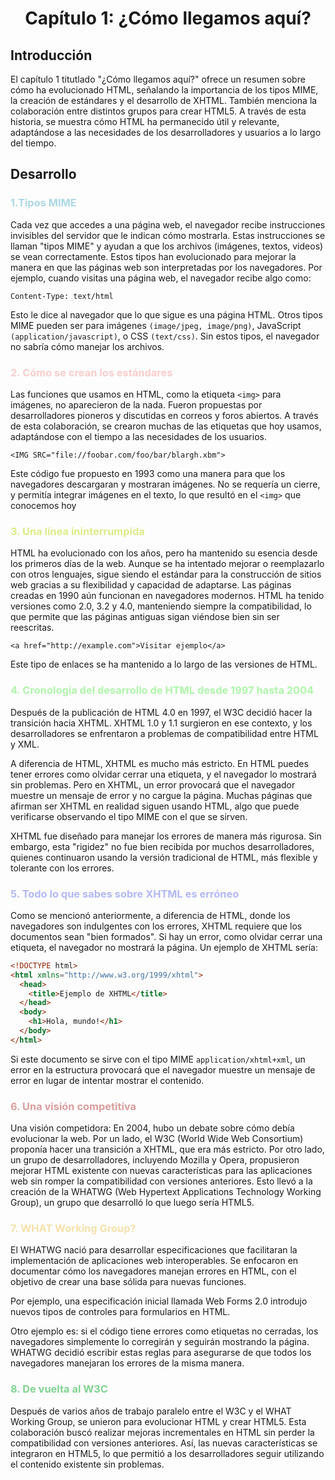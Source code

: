 <center> <h1>Capítulo 1: ¿Cómo llegamos aquí?</h1></center>

## Introducción
El capítulo 1 titutlado "¿Cómo llegamos aquí?" ofrece un resumen sobre cómo ha evolucionado HTML, señalando la importancia de los tipos MIME, la creación de estándares y el desarrollo de XHTML. También menciona la colaboración entre distintos grupos para crear HTML5. A través de esta historia, se muestra cómo HTML ha permanecido útil y relevante, adaptándose a las necesidades de los desarrolladores y usuarios a lo largo del tiempo.

## Desarrollo

<h3 style="color:lightblue">1.Tipos MIME</h3>
Cada vez que accedes a una página web, el navegador recibe instrucciones invisibles del servidor que le indican cómo mostrarla. Estas instrucciones se llaman "tipos MIME" y ayudan a que los archivos (imágenes, textos, videos) se vean correctamente. Estos tipos han evolucionado para mejorar la manera en que las páginas web son interpretadas por los navegadores.
Por ejemplo, cuando visitas una página web, el navegador recibe algo como:

`Content-Type: text/html`

Esto le dice al navegador que lo que sigue es una página HTML. Otros tipos MIME pueden ser para imágenes `(image/jpeg, image/png)`, JavaScript `(application/javascript)`, o CSS `(text/css)`. Sin estos tipos, el navegador no sabría cómo manejar los archivos.

<h3 style="color:#facdcd">2. Cómo se crean los estándares</h3>

Las funciones que usamos en HTML, como la etiqueta `<img>` para imágenes, no aparecieron de la nada. Fueron propuestas por desarrolladores pioneros y discutidas en correos y foros abiertos. A través de esta colaboración, se crearon muchas de las etiquetas que hoy usamos, adaptándose con el tiempo a las necesidades de los usuarios.

 `<IMG SRC="file://foobar.com/foo/bar/blargh.xbm">`

Este código fue propuesto en 1993 como una manera para que los navegadores descargaran y mostraran imágenes. No se requería un cierre, y permitía integrar imágenes en el texto, lo que resultó en el `<img>` que conocemos hoy

<h3 style="color:#deeb8a">3. Una línea ininterrumpida</h3>
HTML ha evolucionado con los años, pero ha mantenido su esencia desde los primeros días de la web. Aunque se ha intentado mejorar o reemplazarlo con otros lenguajes, sigue siendo el estándar para la construcción de sitios web gracias a su flexibilidad y capacidad de adaptarse. Las páginas creadas en 1990 aún funcionan en navegadores modernos. HTML ha tenido versiones como 2.0, 3.2 y 4.0, manteniendo siempre la compatibilidad, lo que permite que las páginas antiguas sigan viéndose bien sin ser reescritas.

`<a href="http://example.com">Visitar ejemplo</a>`

Este tipo de enlaces se ha mantenido a lo largo de las versiones de HTML.

<h3 style="color:#b0f5ab">4. Cronología del desarrollo de HTML desde 1997 hasta 2004</h3>
Después de la publicación de HTML 4.0 en 1997, el W3C decidió hacer la transición hacia XHTML. XHTML 1.0 y 1.1 surgieron en ese contexto, y los desarrolladores se enfrentaron a problemas de compatibilidad entre HTML y XML.

A diferencia de HTML, XHTML es mucho más estricto. En HTML puedes tener errores como olvidar cerrar una etiqueta, y el navegador lo mostrará sin problemas. Pero en XHTML, un error provocará que el navegador muestre un mensaje de error y no cargue la página. Muchas páginas que afirman ser XHTML en realidad siguen usando HTML, algo que puede verificarse observando el tipo MIME con el que se sirven.

XHTML fue diseñado para manejar los errores de manera más rigurosa. Sin embargo, esta "rigidez" no fue bien recibida por muchos desarrolladores, quienes continuaron usando la versión tradicional de HTML, más flexible y tolerante con los errores.

<h3 style="color:#b3b9f5">5. Todo lo que sabes sobre XHTML es erróneo</h3>

Como se mencionó anteriormente, a diferencia de HTML, donde los navegadores son indulgentes con los errores, XHTML requiere que los documentos sean "bien formados". Si hay un error, como olvidar cerrar una etiqueta, el navegador no mostrará la página. Un ejemplo de XHTML sería:

```html
<!DOCTYPE html>
<html xmlns="http://www.w3.org/1999/xhtml">
  <head>
    <title>Ejemplo de XHTML</title>
  </head>
  <body>
    <h1>Hola, mundo!</h1>
  </body>
</html>
```
Si este documento se sirve con el tipo MIME `application/xhtml+xml`, un error en la estructura provocará que el navegador muestre un mensaje de error en lugar de intentar mostrar el contenido.

<h3 style="color:#db9e9e">6. Una visión competitiva</h3>
Una visión competidora: En 2004, hubo un debate sobre cómo debía evolucionar la web. Por un lado, el W3C (World Wide Web Consortium) proponía hacer una transición a XHTML, que era más estricto. Por otro lado, un grupo de desarrolladores, incluyendo Mozilla y Opera, propusieron mejorar HTML existente con nuevas características para las aplicaciones web sin romper la compatibilidad con versiones anteriores. Esto llevó a la creación de la WHATWG (Web Hypertext Applications Technology Working Group), un grupo que desarrolló lo que luego sería HTML5.

<h3 style="color:#f5e1ab">7. WHAT Working Group?</h3>
El WHATWG nació para desarrollar especificaciones que facilitaran la implementación de aplicaciones web interoperables. Se enfocaron en documentar cómo los navegadores manejan errores en HTML, con el objetivo de crear una base sólida para nuevas funciones. 

Por ejemplo, una especificación inicial llamada Web Forms 2.0 introdujo nuevos tipos de controles para formularios en HTML.

Otro ejemplo es: si el código tiene errores como etiquetas no cerradas, los navegadores simplemente lo corregirán y seguirán mostrando la página. WHATWG decidió escribir estas reglas para asegurarse de que todos los navegadores manejaran los errores de la misma manera.

<h3 style="color:#81d492">8. De vuelta al W3C</h3>
Después de varios años de trabajo paralelo entre el W3C y el WHAT Working Group, se unieron para evolucionar HTML y crear HTML5. Esta colaboración buscó realizar mejoras incrementales en HTML sin perder la compatibilidad con versiones anteriores. Así, las nuevas características se integraron en HTML5, lo que permitió a los desarrolladores seguir utilizando el contenido existente sin problemas.
